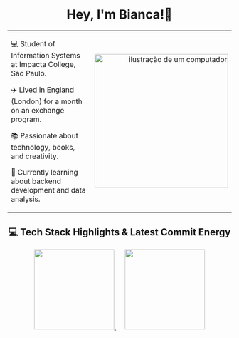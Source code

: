 <h1 align="center">Hey, I'm Bianca!👋</h1>

<div align="center">
  <table>
    <tr>
      <td align="left" width="60%">
        <p>💻 Student of Information Systems at Impacta College, São Paulo.</p>
        <p>✈️ Lived in England (London) for a month on an exchange program.</p>
        <p>📚 Passionate about technology, books, and creativity.</p>
        <p>💭 Currently learning about backend development and data analysis.</p>
      </td>
      <td align="right" width="40%">
        <img src="https://raw.githubusercontent.com/MicaelliMedeiros/micaellimedeiros/master/image/computer-illustration.png" alt="ilustração de um computador" width="300px">
      </td>
    </tr>
  </table>
</div>

<h2 align="center">💻 Tech Stack Highlights & Latest Commit Energy</h2>

<p align="center">
  <a href="https://github.com/anuraghazra/github-readme-stats">
    <img height="180em" src="https://github-readme-stats.vercel.app/api/top-langs/?username=biancalmds&hide=html&layout=compact&theme=radical&card_width=400"/>
  </a>
   &nbsp;&nbsp; &nbsp;
  <a href="https://github.com/anuraghazra/github-readme-stats">
    <img height="180em" src="https://github-readme-stats.vercel.app/api?username=biancalmds&theme=radical&show_icons=true&card_width=400"/>
  </a>
</p>

